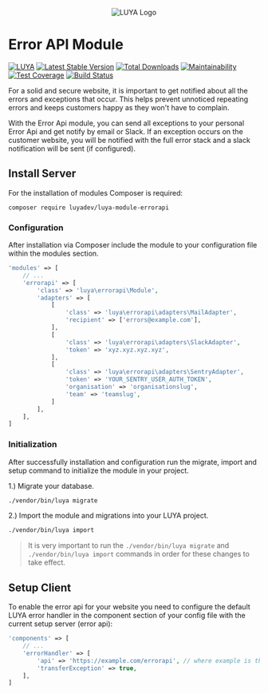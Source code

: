 <p align="center">
  <img src="https://raw.githubusercontent.com/luyadev/luya/master/docs/logo/luya-logo-0.2x.png" alt="LUYA Logo"/>
</p>

# Error API Module

[![LUYA](https://img.shields.io/badge/Powered%20by-LUYA-brightgreen.svg)](https://luya.io)
[![Latest Stable Version](https://poser.pugx.org/luyadev/luya-module-errorapi/v/stable)](https://packagist.org/packages/luyadev/luya-module-errorapi)
[![Total Downloads](https://poser.pugx.org/luyadev/luya-module-errorapi/downloads)](https://packagist.org/packages/luyadev/luya-module-errorapi)
[![Maintainability](https://api.codeclimate.com/v1/badges/ae9ba69fc2644b5ef9be/maintainability)](https://codeclimate.com/github/luyadev/luya-module-errorapi/maintainability)
[![Test Coverage](https://api.codeclimate.com/v1/badges/ae9ba69fc2644b5ef9be/test_coverage)](https://codeclimate.com/github/luyadev/luya-module-errorapi/test_coverage)
[![Build Status](https://travis-ci.org/luyadev/luya-module-errorapi.svg?branch=master)](https://travis-ci.org/luyadev/luya-module-errorapi)

For a solid and secure website, it is important to get notified about all the errors and exceptions that occur. This helps prevent unnoticed repeating errors and keeps customers happy as they won't have to complain.

With the Error Api module, you can send all exceptions to your personal Error Api and get notify by email or Slack. If an exception occurs on the customer website, you will be notified with the full error stack and a slack notification will be sent (if configured).

## Install Server

For the installation of modules Composer is required:

```
composer require luyadev/luya-module-errorapi
```

### Configuration

After installation via Composer include the module to your configuration file within the modules section.

```php
'modules' => [
    // ...
    'errorapi' => [
        'class' => 'luya\errorapi\Module',
        'adapters' => [
            [
                'class' => 'luya\errorapi\adapters\MailAdapter',
                'recipient' => ['errors@example.com'],
            ],
            [
                'class' => 'luya\errorapi\adapters\SlackAdapter',
                'token' => 'xyz.xyz.xyz.xyz',
            ],
            [
                'class' => 'luya\errorapi\adapters\SentryAdapter',
                'token' => 'YOUR_SENTRY_USER_AUTH_TOKEN',
                'organisation' => 'organisationslug',
                'team' => 'teamslug',
            ]
        ],
    ],
]
```

### Initialization

After successfully installation and configuration run the migrate, import and setup command to initialize the module in your project.

1.) Migrate your database.

```sh
./vendor/bin/luya migrate
```

2.) Import the module and migrations into your LUYA project.

```sh
./vendor/bin/luya import
```

> It is very important to run the `./vendor/bin/luya migrate` and `./vendor/bin/luya import` commands in order for these changes to take effect.

## Setup Client

To enable the error api for your website you need to configure the default LUYA error handler in the component section of your config file with the current setup server (error api):

```php
'components' => [
    // ...
    'errorHandler' => [
        'api' => 'https://example.com/errorapi', // where example is the domain you have setup error api above
        'transferException' => true,
    ],
]
```
